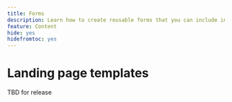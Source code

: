 ```yaml
---
title: Forms
description: Learn how to create reusable forms that you can include in your landing pages.
feature: Content
hide: yes
hidefromtoc: yes
---
```

# Landing page templates

TBD for release
